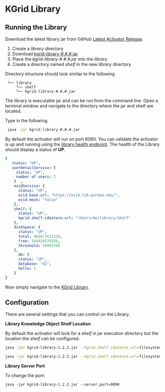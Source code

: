 # KGrid Library

## Running the Library

Download the latest library jar from GitHub [Latest Activator Release](https://github.com/kgrid/kgrid-library/releases/latest).

1. Create a _library_ directory
1. Download [kgrid-library-#.#.#.jar](https://github.com/kgrid/kgrid-library/releases/latest)  
1. Place the _kgrid-library-#.#.#.jar_ into the _library_
1. Create a directory named _shelf_ in the new _library_ directory

Directory structure should look similar to the following

```text
 └── library
     └── shelf  
     └── kgrid-library-#.#.#.jar
```

The library is executable jar and can be run from the command line.  Open a terminal window and navigate to the directory where the jar and shelf are located.  

Type in the following.

```bash
 java -jar kgrid-library-#.#.#.jar
```

By default the activator will run  on port 8080. You can validate the activator is up and running using
the [library health endpoint](http://localhost:8080/health).  The health of the Library should display a status of **UP**.  

```yaml
{
   status: "UP",
   userDetailService: {
     status: "UP",
     number of users: 2
    }  ,
    ezidService: {
      status: "UP",
      ezid.base.url: "https://ezid.lib.purdue.edu/",
      ezid.mock: "false"
    },
    shelf: {
      status: "UP",
      kgrid.shelf.cdostore.url: "/Users/me/library/shelf"
    },
    diskSpace: {
      status: "UP",
      total: 402672611328,
      free: 269428576256,
      threshold: 10485760
    },
      db: {
      status: "UP",
      database: "H2",
      hello: 1
    }
}

```
Now simply navigate to the [KGrid Library](http://localhost:8080).

## Configuration
There are several settings that you can control on the Library.

**Library Knowledge Object Shelf Location**

By default the activator will look for a _shelf_ in jar execution directory but the location the _shelf_ can be configured:

```bash
java -jar kgrid-library-1.2.2.jar --kgrid.shelf.cdostore.url=filesystem:file:///data/myshelf

java -jar kgrid-library-1.2.2.jar --kgrid.shelf.cdostore.url=filesystem:file:///c:/Users/me/myshelf
```

**Library Server Port** 

To change the port:

```java -jar kgrid-library-1.2.2.jar --server.port=9090```



